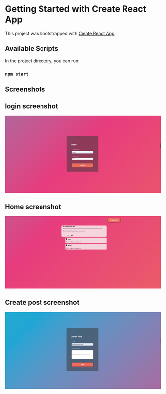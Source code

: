 # Getting Started with Create React App

This project was bootstrapped with [Create React App](https://github.com/facebook/create-react-app).

## Available Scripts

In the project directory, you can run:

### `npm start`

## Screenshots

## login screenshot
![plot](./login.png)

## Home screenshot
![plot](./Home.png)

## Create post screenshot
![plot](./create.png)

